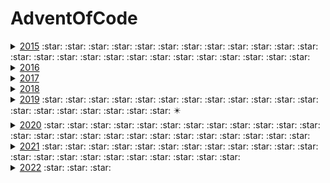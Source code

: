 # AdventOfCode
<details><summary><a href="year2015">2015</a> 
:star: :star: :star: :star: :star: :star: :star: :star: :star: :star: 
:star: :star: :star: :star: :star: :star: :star: :star: :star: :star: 
:star: :star: :star: :star: :star: 
</summary>
</details>
 
<details><summary><a href="year2016">2016</a></summary>
</details>

<details><summary><a href="year2017">2017</a></summary>
</details>

<details><summary><a href="year2018">2018</a></summary>
</details>

<details>
 <summary>
  <a href="year2019">2019</a>
   :star: :star: :star: :star: :star: :star: :star: :star: :star: :star:
   :star: :star: :star: :star: :star: :star: :star: :star: :star: 
   ✴️ 
 </summary>
</details>

<details>
 <summary>
  <a href="year2020">2020</a>
   :star: :star: :star: :star: :star: :star: :star: :star: :star: :star:
   :star: :star: :star: :star: :star: :star: :star: :star: :star: :star:
   :star: :star: :star: :star: :star:
 </summary>
  
  * [Day 1](year2020/day1) - Report Repair :star:
  
  * [Day 2](year2020/day2) - Password Philosophy :star:
    
  * [Day 3](year2020/day3) - Toboggan Trajectory :star:
  
  * [Day 4](year2020/day4) - Passport Processing :star:
  
  * [Day 5](year2020/day5) - Binary Boarding :star:
  
  * [Day 6](year2020/day6) - Custom Customs :star:
  
  * [Day 7](year2020/day07) - Handy Haversacks :star:
  
  * [Day 8](year2020/day08) - Handheld Halting :star:
  
  * [Day 9](year2020/day09) - Encoding Error :star:
  
  * [Day 10](year2020/day10) - Adapter Array :star:
  
  * [Day 11](year2020/day11) - Seating System :star:
  
  * [Day 12](year2020/day12) - Rain Risk :star:
  
  * [Day 13](year2020/day13) - Shuttle Search :star:
  
  * [Day 14](year2020/day14) - Docking Data :star:
  
  * [Day 15](year2020/day15) - Rambunctious Recitation :star:
  
  * [Day 16](year2020/day16) - Ticket Translation :star:
  
  * [Day 17](year2020/day17) - Conway Cubes :star:
  
  * [Day 18](year2020/day18) - Operation Order :star:
  
  * [Day 19](year2020/day19) - Monster Messages :star:
  
  * [Day 20](year2020/day20) - Jurassic Jigsaw :star:
  
  * [Day 21](year2020/day21) - Allergen Assessment :star:
  
  * [Day 22](year2020/day22) - Crab Combat :star:
  
  * [Day 23](year2020/day23) - Crab Cups :star:
  
  * [Day 24](year2020/day24) - Lobby Layout :star:
  
  * [Day 25](year2020/day25) - Combo Breaker :star:

</details>

<details>
 <summary>
  <a href="year2021">2021</a>
  :star: :star: :star: :star: :star: :star: :star: :star: :star: :star:
  :star: :star: :star: :star: :star: :star: :star: :star: :star: :star:
  :star: :star:
 </summary>
 
  * [Day 1](year2021/day1):star:
  
  * [Day 2](year2021/day2):star:
    
  * [Day 3](year2021/day3):star:
  
  * [Day 4](year2021/day4):star:
  
  * [Day 5](year2021/day5):star:
  
  * [Day 6](year2021/day6):star:
  
  * [Day 7](year2021/day07):star:
  
  * [Day 8](year2021/day08):star:
  
  * [Day 9](year2021/day09):star:
  
  * [Day 10](year2021/day10):star:
  
  * [Day 11](year2021/day11):star:
  
  * [Day 12](year2021/day12):star:
  
  * [Day 13](year2021/day13):star:
  
  * [Day 14](year2021/day14):star:
  
  * [Day 15](year2021/day15):star:
  
  * [Day 16](year2021/day16):star:
  
  * [Day 17](year2021/day17):star:
  
  * [Day 18](year2021/day18):star:
  
  * [Day 19](year2021/day19)
  
  * [Day 20](year2021/day20):star:
  
  * [Day 21](year2021/day21):star:
  
  * [Day 22](year2021/day22):star:
  
  * [Day 23](year2021/day23)
  
  * [Day 24](year2021/day24):star:
  
  * [Day 25](year2021/day25)

 </details>

<details><summary><a href="year2022">2022</a> :star: :star: :star:</summary>

  * [Day 1](year2022/day1) - Calorie Counting :star:
  
  * [Day 2](year2022/day2) - Rock Paper Scissors :star:
    
  * [Day 3](year2022/day3) - Rucksack Reorganization :star:
  
  * [Day 4](year2022/day4) - Rucksack Reorganization :star:
